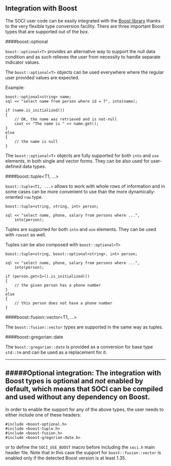 ## Integration with Boost

The SOCI user code can be easily integrated with the [Boost library](http://www.boost.org/) thanks to the very flexible type conversion facility. There are three important Boost types that are supported out of the box.

####boost::optional<T>

`boost::optional<T>` provides an alternative way to support the null data condition and as such relieves the user from necessity to handle separate indicator values.

The `boost::optional<T>` objects can be used everywhere where the regular user provided values are expected.

Example:

    boost::optional<string> name;
    sql << "select name from person where id = 7", into(name);

    if (name.is_initialized())
    {
        // OK, the name was retrieved and is not-null
        cout << "The name is " << name.get();
    }
    else
    {
        // the name is null
    }


The `boost::optional<T>` objects are fully supported for both `into` and `use` elements, in both single and vector forms. They can be also used for user-defined data types.


####boost::tuple<T1, ...>

`boost::tuple<T1, ...>` allows to work with whole rows of information and in some cases can be more convenient to use than the more dynamically-oriented `row` type.

    boost::tuple<string, string, int> person;

    sql << "select name, phone, salary from persons where ...",
        into(person);

Tuples are supported for both `into` and `use` elements. They can be used with `rowset` as well.

Tuples can be also composed with `boost::optional<T>`

    boost::tuple<string, boost::optional<string>, int> person;

    sql << "select name, phone, salary from persons where ...",
        into(person);

    if (person.get<1>().is_initialized())
    {
        // the given person has a phone number
    }
    else
    {
        // this person does not have a phone number
    }

####boost::fusion::vector<T1, ...>

The `boost::fusion::vector` types are supported in the same way as tuples.


####boost::gregorian::date

The `boost::gregorian::date` is provided as a conversion for base type `std::tm` and can be used as a replacement for it.

---
#####Optional integration:
The integration with Boost types is optional and *not* enabled by default, which means that SOCI can be compiled and used without any dependency on Boost.
---

In order to enable the support for any of the above types, the user needs to either include one of these headers:

    #include <boost-optional.h>
    #include <boost-tuple.h>
    #include <boost-fusion.h>
    #include <boost-gregorian-date.h>

or to define the `SOCI_USE_BOOST` macro before including the `soci.h` main header file. Note that in this case the support for `boost::fusion::vector` is enabled only if the detected Boost version is at least 1.35.